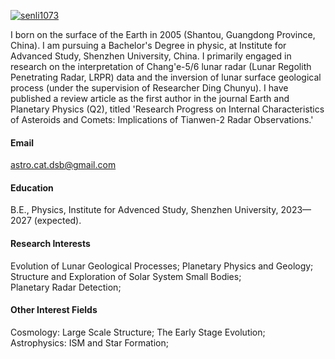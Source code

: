 

[![senli1073](https://img.shields.io/badge/senli1073-github-blue?logo=github)](https://github.com/senli1073)

I born on the surface of the Earth in 2005 (Shantou, Guangdong Province, China). I am pursuing a Bachelor's Degree in physic, at Institute for Advanced Study, Shenzhen University, China. I primarily engaged in research on the interpretation of Chang'e-5/6 lunar radar (Lunar Regolith Penetrating Radar, LRPR) data and the inversion of lunar surface geological process (under the supervision of Researcher Ding Chunyu). I have published a review article as the first author in the journal Earth and Planetary Physics (Q2), titled 'Research Progress on Internal Characteristics of Asteroids and Comets: Implications of Tianwen-2 Radar Observations.'

#### Email
astro.cat.dsb@gmail.com

#### Education
B.E., Physics, Institute for Advenced Study, Shenzhen University, 2023—2027 (expected).

#### Research Interests
Evolution of Lunar Geological Processes; Planetary Physics and Geology;\
Structure and Exploration of Solar System Small Bodies;\
Planetary Radar Detection;

#### Other Interest Fields
Cosmology: Large Scale Structure; The Early Stage Evolution;\
Astrophysics: ISM and Star Formation;

